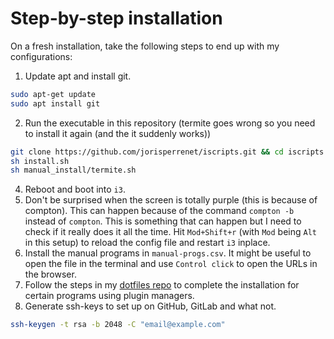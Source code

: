 # Step-by-step installation

On a fresh installation, take the following steps to end up with my configurations:

1. Update apt and install git.
```bash
sudo apt-get update
sudo apt install git
```
2. Run the executable in this repository (termite goes wrong so you need to install it again
   (and the it suddenly works))
```bash
git clone https://github.com/jorisperrenet/iscripts.git && cd iscripts
sh install.sh
sh manual_install/termite.sh
```
4. Reboot and boot into `i3`.
5. Don't be surprised when the screen is totally purple (this is because of compton). This can
   happen because of the command `compton -b` instead of `compton`. This is something that can
   happen but I need to check if it really does it all the time. Hit `Mod+Shift+r` (with `Mod` being `Alt` in this setup) to reload the config file and restart `i3` inplace.
6. Install the manual programs in `manual-progs.csv`. It might be useful to open the file in the
   terminal and use `Control click` to open the URLs in the browser.
7. Follow the steps in my [dotfiles repo](https://github.com/jorisperrenet/dotfiles) to complete
   the installation for certain programs using plugin managers.
8. Generate ssh-keys to set up on GitHub, GitLab and what not.
```bash
ssh-keygen -t rsa -b 2048 -C "email@example.com"
```
